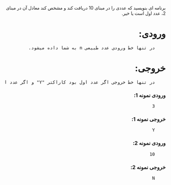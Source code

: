 <p dir='rtl'>
    برنامه ای بنویسید که عددی را در مبنای 10 دریافت کند و مشخص کند معادل آن در مبنای 2، عدد اول است یا خیر.
</p>
<h1 dir='rtl'>ورودی: </h1>
<pre dir='rtl'>
    در تنها خط ورودی عدد طبیعی n به شما داده میشود.
</pre>
<h1 dir='rtl'>خروجی: </h1>
<pre dir='rtl'>
    در تنها خط خروجی اگر عدد اول بود کاراکتر "Y" و اگر عدد اول نبود کاراکتر "N" را چاپ کنید.
</pre>
<h3 dir='rtl'>ورودی نمونه 1: </h3>
<pre dir='rtl'>
    3
</pre>
<h3 dir='rtl'>خروجی نمونه 1: </h3>
<pre dir='rtl'>
    Y
</pre>
<h3 dir='rtl'>ورودی نمونه 2:</h3>
<pre dir='rtl'>
    10
</pre>
<h3 dir='rtl'>خروجی نمونه 2: </h3>
<pre dir='rtl'>
    N
</pre>